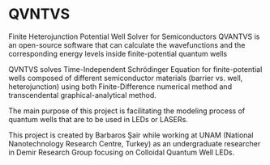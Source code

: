 # QVNTVS
Finite Heterojunction Potential Well Solver for Semiconductors
QVANTVS is an open-source software that can calculate the wavefunctions and the corresponding energy levels inside finite-potential quantum wells

QVNTVS solves Time-Independent Schrödinger Equation for finite-potential wells composed of different semiconductor materials (barrier vs. well, heterojunction) using both Finite-Difference numerical method and transcendental graphical-analytical method.

The main purpose of this project is facilitating the modeling process of quantum wells that are to be used in LEDs or LASERs.

This project is created by Barbaros Şair while working at UNAM (National Nanotechnology Research Centre, Turkey) as an undergraduate researcher in Demir Research Group focusing on Colloidal Quantum Well LEDs.
